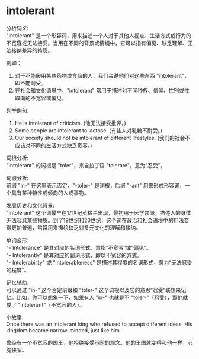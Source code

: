 # intolerant

分析词义:  
"Intolerant" 是一个形容词，用来描述一个人对于其他人视点、生活方式或行为的不宽容或无法接受。当用在不同的背景或情境中，它可以指有偏见、缺乏理解、无法接纳差异的特质。

  

例如：

  

1.  对于不能服用某些药物或食品的人，我们会说他们对这些东西 "intolerant"，即不能耐受。
2.  在社会和文化语境中，"intolerant" 常用于描述对不同种族、信仰、性别或性取向的不宽容或偏见。

  

列举例句:

  

1.  He is intolerant of criticism. (他无法接受批评。)
2.  Some people are intolerant to lactose. (有些人对乳糖不耐受。)
3.  Our society should not be intolerant of different lifestyles. (我们的社会不应该对不同的生活方式缺乏宽容。)

  

词根分析:  
"Intolerant" 的词根是 "toler"，来自拉丁语 "tolerare"，意为“忍受”。

  

词缀分析:  
前缀 "in-" 在这里表示否定，"-toler-" 是词根，后缀 "-ant" 用来形成形容词，一个具有某种特性或倾向的人或事物。

  

发展历史和文化背景:  
"Intolerant" 这个词最早在17世纪英格兰出现，最初用于医学领域，描述人的身体无法容忍某些物质。到了19世纪和20世纪，这个词在政治和社会语境中的用法变得更加普遍，常常用来描绘缺乏对多元文化的理解和接纳。

  

单词变形:  
"- Intolerance" 是其对应的名词形式，意指“不宽容”或“偏见”。  
"- Intolerantly" 是其对应的副词形式，即以不宽容的方式。  
"- Intolerability" 或 "intolerableness" 是描述其程度的名词形式，意为“无法忍受的程度”。

  

记忆辅助:  
可以通过 "in-" 这个否定前缀和 "toler-" 这个词根以及它的意思“忍受”联想来记忆。比如，你可以想象一下，如果有人 "in-" 也就是不 "toler-"（忍受），那他就成了 "intolerant"（不宽容的人）。

  

小故事:  
Once there was an intolerant king who refused to accept different ideas. His kingdom became narrow-minded, just like him.

  

曾经有一个不宽容的国王，他拒绝接受不同的观念。他的王国就变得和他一样，心胸狭窄。
